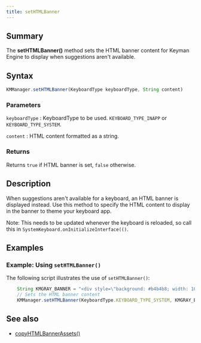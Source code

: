 ```yaml
---
title: setHTMLBanner
---
```


## Summary
The **setHTMLBanner()** method sets the HTML banner content for Keyman Engine to display when suggestions aren't available.

## Syntax

```javascript
KMManager.setHTMLBanner(KeyboardType keyboardType, String content)
```

### Parameters

`keyboardType`
: KeyboardType to be used. `KEYBOARD_TYPE_INAPP` or `KEYBOARD_TYPE_SYSTEM`.

`content`
: HTML content formatted as a string.

### Returns
Returns `true` if HTML banner is set, `false` otherwise.

## Description
When suggestions aren't available for a keyboard, an HTML banner is displayed instead.
Use this method to specify the HTML content to display in the banner to theme your keyboard app.

Note: This needs to be updated whenever the keyboard is reloaded, so call this in `SystemKeyboard.onInitializeInterface(()`.

## Examples

### Example: Using `setHTMLBanner()`

The following script illustrates the use of `setHTMLBanner()`:
```javascript
    String KMGRAY_BANNER = "<div style=\"background: #b4b4b8; width: 100%; height: 100%; position: absolute; left: 0; top: 0\"></div>";
    // Sets the HTML banner content
    KMManager.setHTMLBanner(KeyboardType.KEYBOARD_TYPE_SYSTEM, KMGRAY_BANNER);
```

## See also
* [copyHTMLBannerAssets()](copyHTMLBannerAssets)
